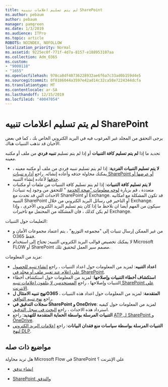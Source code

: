 ```yaml
---
title: لم يتم تسليم اعلامات تنبيه SharePoint
ms.author: pebaum
author: pebaum
manager: pamgreen
ms.date: 1/3/2019
ms.audience: ITPro
ms.topic: article
ROBOTS: NOINDEX, NOFOLLOW
localization_priority: Normal
ms.assetid: 9225ec0f-771f-4d7a-8157-e188953107aa
ms.collection: Adm_O365
ms.custom:
- "9000118"
- "1655"
ms.openlocfilehash: 978ca8df40736228932ae6f6a7c33ad0b159d4e5
ms.sourcegitcommit: 0f0186044a3597e42ad14c32ca58e7224344dcfa
ms.translationtype: MT
ms.contentlocale: ar-SA
ms.lasthandoff: 12/15/2019
ms.locfileid: "40047054"
---
```

# <a name="sharepoint-alert-notifications-not-delivered"></a>لم يتم تسليم اعلامات تنبيه SharePoint

يرجى التحقق من المجلد غير المرغوب فيه في البريد الكتروني الخاص بك ، كما في بعض الأحيان قد تذهب التنبيات هناك.

تحديد ما إذا **لم يتم تسليم كافة التنبيات** أو إذا لم يتم تسليم **تنبيه فردي** من ملف أو مكتبه معينه.

- **لا يتم تسليم التنبيات الفردية**: إذا لم يتم تسليم تنبيه فردي من ملف أو مكتبه معينه ، يمكنك محاولة حذفه وأعاده إنشائه. راجع [أداره تنبيات SharePoint أو عرضها أو حذفها](https://support.office.com/article/manage-view-or-delete-sharepoint-alerts-99dfb19c-9a90-4a8c-aba1-aa8c8afb0de2?ui=en-US&rs=&ad=US#ID0EAADAAA=Online) لأعاده إنشاء التنبيه.
- **لا يتم تسليم كافة التنبيات**: إذا لم يتم تسليم كافة التنبيات من ملفات أو مكتبات متعددة ، قم بزيارة [لوحه معلومات "صحة الخدمة](https://admin.microsoft.com/AdminPortal/Home#/servicehealth) " للتحقق من وجود إيه تنبيات/الاحداث التي قد تحدث مع SharePoint أو Exchange. قد تكون المشكلة مع امكانيه التنبيه SharePoint أو التاخير في رسائل البريد الكتروني من خلال Exchange. سيكون من المهم أيضا ان نلاحظ ما إذا كان يتم تسليم البريد الكتروني الأخرى ، وإذا لم يكن كذلك ، فان المشكلة من المحتمل مع تاخيرات Exchange.

التعليمات حول التنبيات:

- من غير الممكن إرسال تنبيات إلى "مجموعه التوزيع" ، يتم اعتماد مجموعات الأمان و O365 فقط.
- لا يمكنك تخصيص قوالب البريد الكتروني التنبيه; تحتاج إلى استخدام Microsoft FLOW أو SharePoint مصمم سير العمل لتحقيق تلك.

مزيد من المعلومات:

- **اعداد التنبيه**: لمزيد من المعلومات حول اعداد التنبيات ، راجع [إنشاء تنبيه للحصول علي اعلام عند تغيير ملف أو مجلد في SharePoint](https://support.office.com/article/create-an-alert-to-get-notified-when-a-file-or-folder-changes-in-sharepoint-e5a79e7b-a146-46da-a9ef-d65409ba8918).
- **استكشاف أخطاء التنبيات وإصلاحها**: لمزيد من المعلومات حول استكشاف أخطاء التنبيات وإصلاحها ، راجع [المستخدمين لا يتلقون اعلامات تنبيه SharePoint علي الإنترنت](https://docs.microsoft.com/sharepoint/support/sites/no-alert-notifications).
- **نهج تنبيه الامتثال لO365 المتقدمة**: لمزيد من المعلومات حول اعداد هذه التنبيات ، راجع [نهج تنبيه التوافق](https://docs.microsoft.com/office365/securitycompliance/alert-policies).
- **سجلات التدقيق في SharePoint و OneDrive**: لمزيد من المعلومات حول كيفيه استرداد هذه الاحداث ، راجع [البحث في سجل التدقيق](https://docs.microsoft.com/office365/securitycompliance/search-the-audit-log-in-security-and-compliance#search-the-audit-log).
- **التنبيات المرسلة بواسطة الحماية المتقدمة للتهديد**: راجع [ATP ل SharePoint و OneDrive](https://docs.microsoft.com/office365/securitycompliance/atp-for-spo-odb-and-teams).
- **التنبيات المرسلة بواسطة سياسات منع فقدان البيانات**: راجع [اعلامات البريد الكتروني لنهج DLP](https://docs.microsoft.com/office365/securitycompliance/use-notifications-and-policy-tips).

## <a name="related-topics"></a>مواضيع ذات صله

هل تريد محاولة Microsoft Flow في SharePoint علي الإنترنت ؟

- [إنشاء تدفق](https://support.office.com/article/a9c3e03b-0654-46af-a254-20252e580d01)

- [SharePoint والتدفق](https://flow.microsoft.com//blog/sharepoint-and-flow/)
